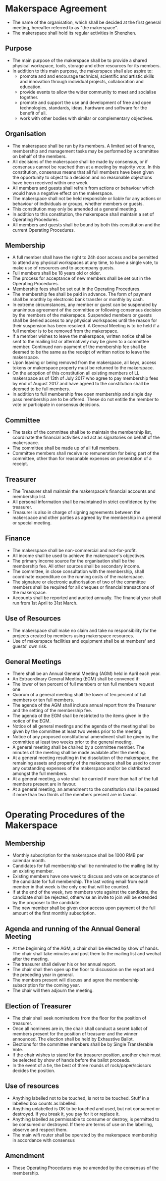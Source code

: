 Makerspace Agreement
====================

  - The name of the organisation, which shall be decided at the first general meeting, hereafter referred to as "the makerspace".
  - The makerspace shall hold its regular activities in Shenzhen.

Purpose
-------

- The main purpose of the makerspace shall be to provide a shared
  physical workspace, tools, storage and other resources for its
  members.
- In addition to this main purpose, the makerspace shall also aspire to:
    - promote and and encourage technical, scientific and
      artistic skills and innovation through individual projects,
      collaboration and education.
    - provide events to allow the wider community to meet and
      socialise together.
    - promote and support the use and development of free
    and open technologies, standards, ideas, hardware and
    software for the benefit of all.
    - work with other bodies with similar or complementary
    objectives.

Organisation
------------

- The makerspace shall be run by its members. A limited set of
  finance, membership and management tasks may be performed by a
  committee on behalf of the members.
- All decisions of the makerspace shall be made by consensus, or
  if consensus cannot be reached then at a meeting by majority
  vote. In this constitution, consensus means that all full
  members have been given the opportunity to object to a decision
  and no reasonable objections have been received within one week.
- All members and guests shall refrain from actions or
  behaviour which would have a negative effect on the makerspace.
- The makerspace shall not be held responsible or liable for
  any actions or behaviour of individuals or groups, whether
  members or guests.
- This constitution may only be amended at a general meeting.
- In addition to this constitution, the makerspace shall maintain
  a set of Operating Procedures.
- All members and guests shall be bound by both this
  constitution and the current Operating Procedures.

Membership
----------
- A full member shall have the right to 24h door access and be permitted
  to attend any physical workspaces at any time, to have a single
  vote, to make use of resources and to accompany guests.
- Full members shall be 18 years old or older.
- The process for acceptance of new members shall be set out
  in the Operating Procedures.
- Membership fees shall be set out in the Operating Procedures.
- The membership fee shall be paid in advance. The form of
  payment shall be monthly by electronic bank transfer or monthly
  by cash.
- In extreme circumstances, any member or guest can
  be suspended by unanimous agreement of the committee or following
  consensus decision by the members of the makerspace. Suspended
  members or guests shall be denied access to any physical
  workspaces until the reason for their suspension has been
  resolved. A General Meeting is to be held if a full member is to
  be removed from the makerspace.
- If a member wishes to leave the makerspace, written notice
  shall be sent to the mailing list or alternatively may be given
  to a committee member. Continued non-payment of the membership
  fee shall be deemed to be the same as the receipt of written
  notice to leave the makerspace.
- Upon leaving or being removed from the makerspace, all keys,
  access tokens or makerspace property must be returned to the makerspace.
- On the adoption of this constitution all existing members of LL makerspace as of 13th of July 2017
  who agree to pay membership fees by end of August 2017 and have agreed to
  the constitution shall be deemed to be full members.
- In addition to full membership free open membership and single day pass membership are to be offered.
  These do not entitle the member to vote or participate in consensus decisions.

Committee
---------

- The tasks of the committee shall be to maintain the
  membership list, coordinate the financial activities and act as
  signatories on behalf of the makerspace.
- The committee shall be made up of all full members.
- Committee members shall receive no remuneration for being
  part of the committee, other than for reasonable expenses on
  presentation of a receipt.

Treasurer
---------
- The Treasurer shall maintain the makerspace's financial
  accounts and membership list.
- All personal information shall be maintained in strict
  confidence by the treasurer.
- Treasurer is also in charge of signing agreements between the makerspace
  and other parties as agreed by the membership in a general or special meeting.

Finance
-------

- The makerspace shall be non-commercial and not-for-profit.
- All income shall be used to achieve the makerspace's objectives.
- The primary income source for the organisation shall be
  the membership fee. All other sources shall be secondary income.
- The committee, in close consultation with the membership, shall
  coordinate expenditure on the running costs of the makerspace.
- The signature or electronic authorisation of two of the
  committee members shall be required for all cheques or
  financial transactions of the makerspace.
- Accounts shall be reported and audited annually. The
  financial year shall run from 1st April to 31st March.

Use of Resources
----------------

- The makerspace shall make no claim and take no responsibility
for the projects created by members using makerspace resources.
- Use of makerspace facilities and equipment shall be at
members' and guests' own risk.

General Meetings
----------------

- There shall be an Annual General Meeting (AGM) held in
April each year.
- An Extraordinary General Meeting (EGM) shall be convened if:
- The lower of ten percent of full members or ten full
  members request one
- Quorum of a general meeting shall the lower of ten percent of full members or ten full
members.
- The agenda of the AGM shall include annual report from the
Treasurer and the setting of the membership fee.
- The agenda of the EGM shall be restricted to the items
given in the notice of the EGM.
- Notice of all general meetings and the agenda of the
meeting shall be given by the committee at least two weeks
prior to the meeting.
- Notice of any proposed constitutional amendment shall be
given by the committee at least two weeks prior to the general
meeting.
- A general meeting shall be chaired by a committee
member. The minutes of the meeting shall be made available
after the meeting.
- At a general meeting resulting in the dissolution of the
makerspace, the remaining assets and property of the makerspace
shall be used to cover any outstanding expenses of the makerspace
and/or be distributed amongst the full members.
- At a general meeting, a vote shall be carried if more than
half of the full members present are in favour.
- At a general meeting, an amendment to the constitution
shall be passed if more than two thirds of the members present
are in favour.

Operating Procedures of the Makerspace
======================================

Membership
----------
- Monthly subscription for the makerspace shall be 1000 RMB per calendar month.
- Candidates for full membership shall be nominated to the mailing
    list by an existing member.
- Existing members have one week to discuss and vote on
    acceptance of the candidate for full membership. The last voting
    email from each member in that week is the only one that will be
    counted.
- If at the end of the week, two members vote against the
    candidate, the candidate shall be rejected, otherwise an invite to
    join will be extended by the proposer to the candidate.
- The new member shall be given door access upon payment of
    the full amount of the first monthly subscription.

Agenda and running of the Annual General Meeting
----------------
- At the beginning of the AGM, a chair shall be elected by show
    of hands. The chair shall take minutes and
    post them to the mailing list and wechat after the meeting.
- The treasurer shall deliver his or her annual report.
- The chair shall then open up the floor to discussion on the
    report and the preceding year in general.
- The members present will discuss and agree the membership
    subscription for the coming year.
- The chair will then adjourn the meeting.

Election of Treasurer
--------------------
- The chair shall seek nominations from the floor for the
    position of treasurer.
- Once all nominees are in, the chair shall conduct a secret
    ballot of members present for the position of treasurer and the
    winner announced. The election shall be held by Exhaustive Ballot.
- Elections for the committee members shall be by Single
    Transferable Vote.
- If the chair wishes to stand for the treasurer position, another
    chair must be selected by show of hands before the ballot proceeds.
- In the event of a tie, the best of three rounds of
    rock/paper/scissors decides the position.

Use of resources
----------------
- Anything labelled not to be touched, is not to be
    touched. Stuff in a labelled box counts as labelled.
- Anything unlabelled is OK to be touched and used, but not
    consumed or destroyed. If you break it, you pay for it or replace
    it.
- Anything labelled as permissable to consume or destroy, is
    permitted to be consumed or destroyed. If there are terms of use
    on the labelling, observe and respect them.
- The main wifi router shall be operated by the makerspace membership in accordance with consensus    


Amendment
-------
- These Operating Procedures may be amended by the consensus of
    the membership.
